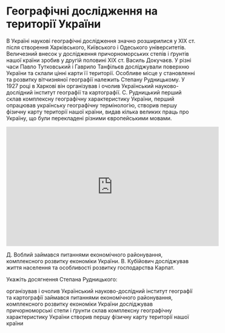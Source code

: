 # Географічні дослідження на території України

В Україні наукові географічні дослідження значно розширилися у XIX ст. після створення Харківського, Київського і Одеського університетів. Величезний внесок у дослідження причорноморських степів і ґрунтів нашої країни зробив у другій половині XIX ст. <span class="p1">Василь Докучаєв</span>.  У різні часи  <span class="p1">Павло Тутковський</span>  і  <span class="p1">Гаврило Танфільєв</span> досліджували поверхню України та склали цінні карти її території. Особливе місце у становленні та розвитку вітчизняної географії належить <span class="p1">Степану Рудницькому</span>.  У 1927 році в Харкові він організував і очолив <span class="p1">Український науково-дослідний інститут географії та картографії</span>. С. Рудницький перший склав комплексну географічну характеристику України, перший опрацював українську географічну термінологію, створив першу фізичну карту території нашої країни, видав кілька великих праць про Україну, що були перекладені різними європейськими мовами.

<div class="fluidMedia">
<iframe align="center" width="560" height="315" src="https://www.youtube.com/embed/kfic0G6eXTM" frameborder="0" allowfullscreen></iframe>
</div>
<div class="popup">
</div>

<span class="p1">Д. Воблий</span> займався питаннями економічного районування, комплексного розвитку економіки України. <span class="p1">В. Кубійович</span> досліджував життя населення та особливості розвитку господарства Карпат.

<quiz correctLabel="correct" incorrectLabel="incorrect" checkLabel="check">
    <question multiple>
        <p>Укажiть досягнення Степана Рудницького:</p>
        <answer correct>органiзував i очолив Український науково-дослiдний iнститут географiї та картографiї</answer>
        <answer>займався питаннями економiчного районування, комплексного розвитку економiки України</answer>
        <answer>дослiджував причорноморськi степи i ґрунти</answer>
        <answer correct>склав комплексну географiчну характеристику України</answer>
        <answer correct>створив першу фiзичну карту територiї нашої країни</answer>
    </question>
</quiz>